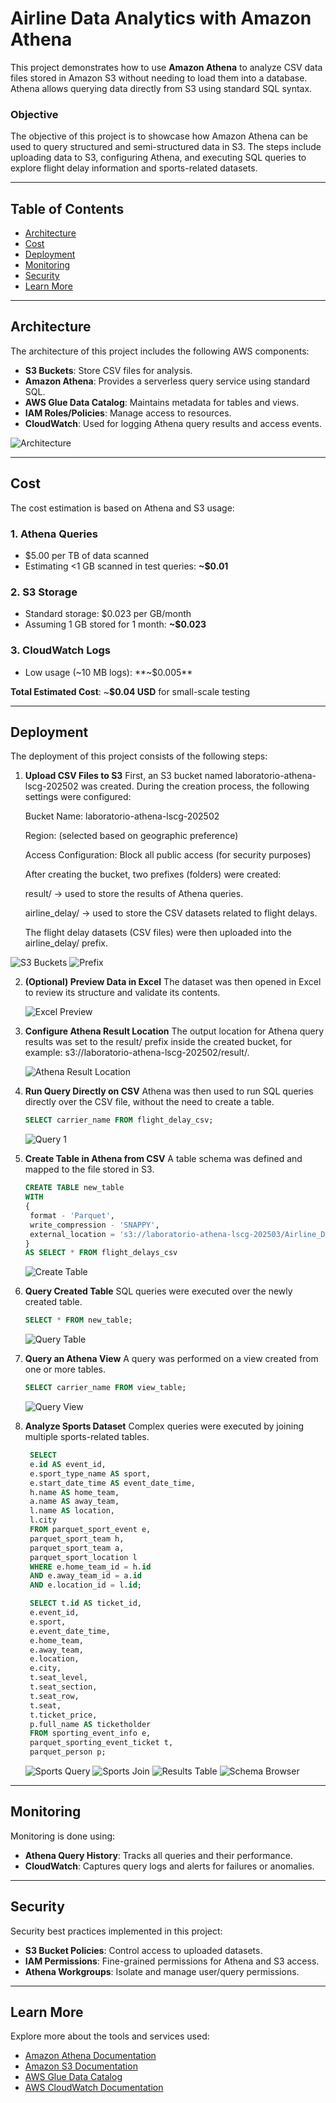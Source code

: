 # Airline Data Analytics with Amazon Athena

This project demonstrates how to use **Amazon Athena** to analyze CSV data files stored in Amazon S3 without needing to load them into a database. Athena allows querying data directly from S3 using standard SQL syntax.

### Objective

The objective of this project is to showcase how Amazon Athena can be used to query structured and semi-structured data in S3. The steps include uploading data to S3, configuring Athena, and executing SQL queries to explore flight delay information and sports-related datasets.

---

## Table of Contents

- [Architecture](#architecture)
- [Cost](#cost)
- [Deployment](#deployment)
- [Monitoring](#monitoring)
- [Security](#security)
- [Learn More](#learn-more)

---

## Architecture

The architecture of this project includes the following AWS components:

- **S3 Buckets**: Store CSV files for analysis.
- **Amazon Athena**: Provides a serverless query service using standard SQL.
- **AWS Glue Data Catalog**: Maintains metadata for tables and views.
- **IAM Roles/Policies**: Manage access to resources.
- **CloudWatch**: Used for logging Athena query results and access events.

![Architecture](images/architecture.jpg)

---

## Cost

The cost estimation is based on Athena and S3 usage:

### 1. **Athena Queries**

- $5.00 per TB of data scanned
- Estimating <1 GB scanned in test queries: **~$0.01**

### 2. **S3 Storage**

- Standard storage: $0.023 per GB/month
- Assuming 1 GB stored for 1 month: **~$0.023**

### 3. **CloudWatch Logs**

- Low usage (~10 MB logs): **~$0.005**

**Total Estimated Cost**: ~**$0.04 USD** for small-scale testing

---

## Deployment

The deployment of this project consists of the following steps:

1. **Upload CSV Files to S3**
   First, an S3 bucket named laboratorio-athena-lscg-202502 was created. During the creation process, the following settings were configured:

   Bucket Name: laboratorio-athena-lscg-202502

   Region: (selected based on geographic preference)

   Access Configuration: Block all public access (for security purposes)

   After creating the bucket, two prefixes (folders) were created:

   result/ → used to store the results of Athena queries.

   airline_delay/ → used to store the CSV datasets related to flight delays.

   The flight delay datasets (CSV files) were then uploaded into the airline_delay/ prefix.

![S3 Buckets](images/bucket.jpg)
![Prefix](images/prefix.jpg)

2. **(Optional) Preview Data in Excel**
   The dataset was then opened in Excel to review its structure and validate its contents.

   ![Excel Preview](images/exel.jpg)

3. **Configure Athena Result Location**
   The output location for Athena query results was set to the result/ prefix inside the created bucket, for example: s3://laboratorio-athena-lscg-202502/result/.

   ![Athena Result Location](images/athena_result.jpg)

4. **Run Query Directly on CSV**
   Athena was then used to run SQL queries directly over the CSV file, without the need to create a table.

   ```sql
   SELECT carrier_name FROM flight_delay_csv;
   ```

   ![Query 1](images/query_1.jpg)

5. **Create Table in Athena from CSV**
   A table schema was defined and mapped to the file stored in S3.

   ```sql
   CREATE TABLE new_table
   WITH
   {
    format - 'Parquet',
    write_compression - 'SNAPPY',
    external_location = 's3://laboratorio-athena-lscg-202503/Airline_Delay/output/'
   }
   AS SELECT * FROM flight_delays_csv
   ```

   ![Create Table](images/create_table.jpg)

6. **Query Created Table**
   SQL queries were executed over the newly created table.

   ```sql
   SELECT * FROM new_table;
   ```

   ![Query Table](images/query_table.jpg)

7. **Query an Athena View**
   A query was performed on a view created from one or more tables.

   ```sql
   SELECT carrier_name FROM view_table;
   ```

   ![Query View](images/query_view.jpg)

8. **Analyze Sports Dataset**
   Complex queries were executed by joining multiple sports-related tables.

   ```sql
    SELECT
    e.id AS event_id,
    e.sport_type_name AS sport,
    e.start_date_time AS event_date_time,
    h.name AS home_team,
    a.name AS away_team,
    l.name AS location,
    l.city
    FROM parquet_sport_event e,
    parquet_sport_team h,
    parquet_sport_team a,
    parquet_sport_location l
    WHERE e.home_team_id = h.id
    AND e.away_team_id = a.id
    AND e.location_id = l.id;
   ```

   ```sql
    SELECT t.id AS ticket_id,
    e.event_id,
    e.sport,
    e.event_date_time,
    e.home_team,
    e.away_team,
    e.location,
    e.city,
    t.seat_level,
    t.seat_section,
    t.seat_row,
    t.seat,
    t.ticket_price,
    p.full_name AS ticketholder
    FROM sporting_event_info e,
    parquet_sporting_event_ticket t,
    parquet_person p;
   ```

   ![Sports Query](images/soports_query.jpg)
   ![Sports Join](images/soports_join.jpg)
   ![Results Table](images/results_table.jpg)
   ![Schema Browser](images/schema_browser.jpg)

---

## Monitoring

Monitoring is done using:

- **Athena Query History**: Tracks all queries and their performance.
- **CloudWatch**: Captures query logs and alerts for failures or anomalies.

---

## Security

Security best practices implemented in this project:

- **S3 Bucket Policies**: Control access to uploaded datasets.
- **IAM Permissions**: Fine-grained permissions for Athena and S3 access.
- **Athena Workgroups**: Isolate and manage user/query permissions.

---

## Learn More

Explore more about the tools and services used:

- [Amazon Athena Documentation](https://docs.aws.amazon.com/athena/)
- [Amazon S3 Documentation](https://docs.aws.amazon.com/s3/)
- [AWS Glue Data Catalog](https://docs.aws.amazon.com/glue/)
- [AWS CloudWatch Documentation](https://docs.aws.amazon.com/cloudwatch/)
